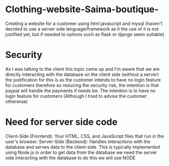 # Clothing-website-Saima-boutique-
Creating a website for a customer using html javascript and mysql (haven't decided to use a server side language/framework as it the use of it is not justified yet, but if needed to options such as flask or django seem suitable)

# Security
As I was talking to the client this topic came up and I'm aware that we are directly interacting with the database on the client side (without a server) the justification for this is as the customer intends to have no login feature for customers therefore so reducing the security risk, the intention is that paypal will handle the payments if needs be. The intention is to have no login feature for customers (Although I tried to advise the customer otherwise)

# Need for server side code
Client-Side (Frontend): Your HTML, CSS, and JavaScript files that run in the user's browser.
Server-Side (Backend): Handles interactions with the database and serves data to the client-side. This is typically implemented using Node.js
in order to get data from the database we need the server side interacting with the database to do this we will use NODE
